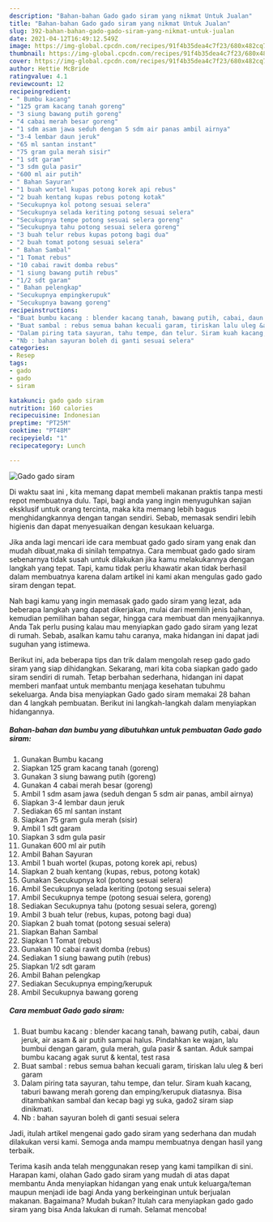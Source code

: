 ```yaml
---
description: "Bahan-bahan Gado gado siram yang nikmat Untuk Jualan"
title: "Bahan-bahan Gado gado siram yang nikmat Untuk Jualan"
slug: 392-bahan-bahan-gado-gado-siram-yang-nikmat-untuk-jualan
date: 2021-04-12T16:49:12.549Z
image: https://img-global.cpcdn.com/recipes/91f4b35dea4c7f23/680x482cq70/gado-gado-siram-foto-resep-utama.jpg
thumbnail: https://img-global.cpcdn.com/recipes/91f4b35dea4c7f23/680x482cq70/gado-gado-siram-foto-resep-utama.jpg
cover: https://img-global.cpcdn.com/recipes/91f4b35dea4c7f23/680x482cq70/gado-gado-siram-foto-resep-utama.jpg
author: Hettie McBride
ratingvalue: 4.1
reviewcount: 12
recipeingredient:
- " Bumbu kacang"
- "125 gram kacang tanah goreng"
- "3 siung bawang putih goreng"
- "4 cabai merah besar goreng"
- "1 sdm asam jawa seduh dengan 5 sdm air panas ambil airnya"
- "3-4 lembar daun jeruk"
- "65 ml santan instant"
- "75 gram gula merah sisir"
- "1 sdt garam"
- "3 sdm gula pasir"
- "600 ml air putih"
- " Bahan Sayuran"
- "1 buah wortel kupas potong korek api rebus"
- "2 buah kentang kupas rebus potong kotak"
- "Secukupnya kol potong sesuai selera"
- "Secukupnya selada keriting potong sesuai selera"
- "Secukupnya tempe potong sesuai selera goreng"
- "Secukupnya tahu potong sesuai selera goreng"
- "3 buah telur rebus kupas potong bagi dua"
- "2 buah tomat potong sesuai selera"
- " Bahan Sambal"
- "1 Tomat rebus"
- "10 cabai rawit domba rebus"
- "1 siung bawang putih rebus"
- "1/2 sdt garam"
- " Bahan pelengkap"
- "Secukupnya empingkerupuk"
- "Secukupnya bawang goreng"
recipeinstructions:
- "Buat bumbu kacang : blender kacang tanah, bawang putih, cabai, daun jeruk, air asam &amp; air putih sampai halus. Pindahkan ke wajan, lalu bumbui dengan garam, gula merah, gula pasir &amp; santan. Aduk sampai bumbu kacang agak surut &amp; kental, test rasa"
- "Buat sambal : rebus semua bahan kecuali garam, tiriskan lalu uleg &amp; beri garam"
- "Dalam piring tata sayuran, tahu tempe, dan telur. Siram kuah kacang, taburi bawang merah goreng dan emping/kerupuk diatasnya. Bisa ditambahkan sambal dan kecap bagi yg suka, gado2 siram siap dinikmati."
- "Nb : bahan sayuran boleh di ganti sesuai selera"
categories:
- Resep
tags:
- gado
- gado
- siram

katakunci: gado gado siram 
nutrition: 160 calories
recipecuisine: Indonesian
preptime: "PT25M"
cooktime: "PT48M"
recipeyield: "1"
recipecategory: Lunch

---
```



![Gado gado siram](https://img-global.cpcdn.com/recipes/91f4b35dea4c7f23/680x482cq70/gado-gado-siram-foto-resep-utama.jpg)

Di waktu  saat ini , kita memang dapat membeli makanan praktis tanpa mesti repot membuatnya dulu. Tapi, bagi anda yang ingin menyuguhkan sajian eksklusif untuk orang tercinta, maka kita memang lebih bagus menghidangkannya dengan tangan sendiri. Sebab, memasak sendiri lebih higienis dan dapat menyesuaikan dengan kesukaan keluarga.

Jika anda lagi mencari ide cara membuat gado gado siram yang enak dan mudah dibuat,maka di sinilah tempatnya. Cara membuat gado gado siram  sebenarnya tidak susah untuk dilakukan jika kamu melakukannya dengan langkah yang tepat. Tapi, kamu tidak perlu khawatir akan tidak berhasil dalam membuatnya 
karena dalam artikel ini kami akan mengulas gado gado siram dengan tepat.  



Nah bagi kamu yang ingin memasak gado gado siram yang lezat, ada beberapa langkah yang dapat dikerjakan, mulai dari memilih jenis bahan, kemudian pemilihan bahan segar, hingga cara membuat dan menyajikannya. Anda Tak perlu pusing kalau mau menyiapkan gado gado siram yang lezat di rumah. Sebab, asalkan kamu  tahu caranya, maka hidangan ini dapat jadi suguhan yang istimewa.

Berikut ini, ada beberapa tips dan trik dalam mengolah resep gado gado siram yang siap dihidangkan. Sekarang, mari kita coba siapkan gado gado siram sendiri di rumah. Tetap berbahan sederhana, hidangan ini dapat memberi manfaat untuk membantu menjaga kesehatan tubuhmu sekeluarga. Anda bisa menyiapkan Gado gado siram memakai 28 bahan dan 4 langkah pembuatan. Berikut ini langkah-langkah dalam menyiapkan hidangannya.

<!--inarticleads1-->

##### Bahan-bahan dan bumbu yang dibutuhkan untuk pembuatan Gado gado siram:

1. Gunakan  Bumbu kacang
1. Siapkan 125 gram kacang tanah (goreng)
1. Gunakan 3 siung bawang putih (goreng)
1. Gunakan 4 cabai merah besar (goreng)
1. Ambil 1 sdm asam jawa (seduh dengan 5 sdm air panas, ambil airnya)
1. Siapkan 3-4 lembar daun jeruk
1. Sediakan 65 ml santan instant
1. Siapkan 75 gram gula merah (sisir)
1. Ambil 1 sdt garam
1. Siapkan 3 sdm gula pasir
1. Gunakan 600 ml air putih
1. Ambil  Bahan Sayuran
1. Ambil 1 buah wortel (kupas, potong korek api, rebus)
1. Siapkan 2 buah kentang (kupas, rebus, potong kotak)
1. Gunakan Secukupnya kol (potong sesuai selera)
1. Ambil Secukupnya selada keriting (potong sesuai selera)
1. Ambil Secukupnya tempe (potong sesuai selera, goreng)
1. Sediakan Secukupnya tahu (potong sesuai selera, goreng)
1. Ambil 3 buah telur (rebus, kupas, potong bagi dua)
1. Siapkan 2 buah tomat (potong sesuai selera)
1. Siapkan  Bahan Sambal
1. Siapkan 1 Tomat (rebus)
1. Gunakan 10 cabai rawit domba (rebus)
1. Sediakan 1 siung bawang putih (rebus)
1. Siapkan 1/2 sdt garam
1. Ambil  Bahan pelengkap
1. Sediakan Secukupnya emping/kerupuk
1. Ambil Secukupnya bawang goreng




<!--inarticleads2-->

##### Cara membuat Gado gado siram:

1. Buat bumbu kacang : blender kacang tanah, bawang putih, cabai, daun jeruk, air asam &amp; air putih sampai halus. Pindahkan ke wajan, lalu bumbui dengan garam, gula merah, gula pasir &amp; santan. Aduk sampai bumbu kacang agak surut &amp; kental, test rasa
1. Buat sambal : rebus semua bahan kecuali garam, tiriskan lalu uleg &amp; beri garam
1. Dalam piring tata sayuran, tahu tempe, dan telur. Siram kuah kacang, taburi bawang merah goreng dan emping/kerupuk diatasnya. Bisa ditambahkan sambal dan kecap bagi yg suka, gado2 siram siap dinikmati.
1. Nb : bahan sayuran boleh di ganti sesuai selera




Jadi, itulah artikel mengenai  gado gado siram  yang sederhana dan mudah dilakukan versi kami. Semoga anda mampu membuatnya dengan hasil yang terbaik. 

Terima kasih anda telah menggunakan resep yang kami tampilkan di sini. Harapan kami, olahan  Gado gado siram yang mudah di atas dapat membantu Anda menyiapkan hidangan yang enak untuk keluarga/teman maupun menjadi ide bagi Anda yang berkeinginan untuk berjualan makanan. Bagaimana? Mudah bukan? Itulah cara menyiapkan gado gado siram yang bisa Anda lakukan di rumah. Selamat mencoba!

